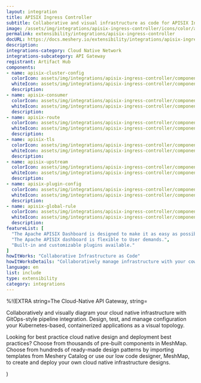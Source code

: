 ```yaml
---
layout: integration
title: APISIX Ingress Controller
subtitle: Collaborative and visual infrastructure as code for APISIX Ingress Controller
image: /assets/img/integrations/apisix-ingress-controller/icons/color/apisix-ingress-controller-color.svg
permalink: extensibility/integrations/apisix-ingress-controller
docURL: https://docs.meshery.io/extensibility/integrations/apisix-ingress-controller
description: 
integrations-category: Cloud Native Network
integrations-subcategory: API Gateway
registrant: Artifact Hub
components: 
- name: apisix-cluster-config
  colorIcon: assets/img/integrations/apisix-ingress-controller/components/apisix-cluster-config/icons/color/apisix-cluster-config-color.svg
  whiteIcon: assets/img/integrations/apisix-ingress-controller/components/apisix-cluster-config/icons/white/apisix-cluster-config-white.svg
  description: 
- name: apisix-consumer
  colorIcon: assets/img/integrations/apisix-ingress-controller/components/apisix-consumer/icons/color/apisix-consumer-color.svg
  whiteIcon: assets/img/integrations/apisix-ingress-controller/components/apisix-consumer/icons/white/apisix-consumer-white.svg
  description: 
- name: apisix-route
  colorIcon: assets/img/integrations/apisix-ingress-controller/components/apisix-route/icons/color/apisix-route-color.svg
  whiteIcon: assets/img/integrations/apisix-ingress-controller/components/apisix-route/icons/white/apisix-route-white.svg
  description: 
- name: apisix-tls
  colorIcon: assets/img/integrations/apisix-ingress-controller/components/apisix-tls/icons/color/apisix-tls-color.svg
  whiteIcon: assets/img/integrations/apisix-ingress-controller/components/apisix-tls/icons/white/apisix-tls-white.svg
  description: 
- name: apisix-upstream
  colorIcon: assets/img/integrations/apisix-ingress-controller/components/apisix-upstream/icons/color/apisix-upstream-color.svg
  whiteIcon: assets/img/integrations/apisix-ingress-controller/components/apisix-upstream/icons/white/apisix-upstream-white.svg
  description: 
- name: apisix-plugin-config
  colorIcon: assets/img/integrations/apisix-ingress-controller/components/apisix-plugin-config/icons/color/apisix-plugin-config-color.svg
  whiteIcon: assets/img/integrations/apisix-ingress-controller/components/apisix-plugin-config/icons/white/apisix-plugin-config-white.svg
  description: 
- name: apisix-global-rule
  colorIcon: assets/img/integrations/apisix-ingress-controller/components/apisix-global-rule/icons/color/apisix-global-rule-color.svg
  whiteIcon: assets/img/integrations/apisix-ingress-controller/components/apisix-global-rule/icons/white/apisix-global-rule-white.svg
  description: 
featureList: [
  "The Apache APISIX Dashboard is designed to make it as easy as possible for users to operate through a frontend interface.",
  "The Apache APISIX dashboard is flexible to User demands.",
  "Built-in and customizable plugins available."
]
howItWorks: "Collaborative Infrastructure as Code"
howItWorksDetails: "Collaboratively manage infrastructure with your coworkers synchronously sharing the same designs."
language: en
list: include
type: extensibility
category: integrations
---
```

%!(EXTRA string=The Cloud-Native API Gateway, string=<p>
    Collaboratively and visually diagram your cloud native infrastructure with GitOps-style pipeline integration. Design, test, and manage configuration your Kubernetes-based, containerized applications as a visual topology.
</p>
<p>
    Looking for best practice cloud native design and deployment best practices? Choose from thousands of pre-built components in MeshMap. Choose from hundreds of ready-made design patterns by importing templates from Meshery Catalog or use our low code designer, MeshMap, to create and deploy your own cloud native infrastructure designs.
</p>)